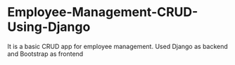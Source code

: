 # Employee-Management-CRUD-Using-Django
It is a basic CRUD app for employee management. Used Django as backend and Bootstrap as frontend
